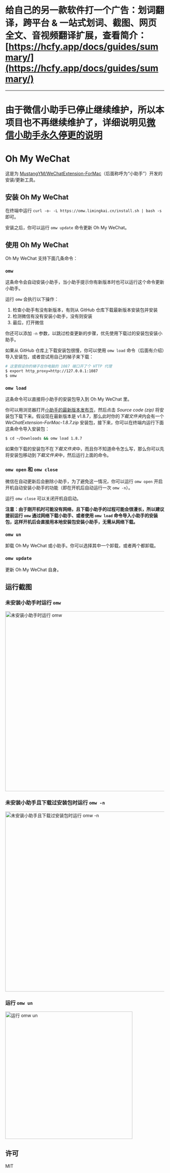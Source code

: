 # 给自己的另一款软件打一个广告：划词翻译，跨平台 & 一站式划词、截图、网页全文、音视频翻译扩展，查看简介：[https://hcfy.app/docs/guides/summary/](https://hcfy.app/docs/guides/summary/)

--------------------------------------

# 由于微信小助手已停止继续维护，所以本项目也不再继续维护了，详细说明见[微信小助手永久停更的说明](https://github.com/MustangYM/WeChatExtension-ForMac#readme)


# Oh My WeChat

这是为 [MustangYM/WeChatExtension-ForMac](https://github.com/MustangYM/WeChatExtension-ForMac)（后面称呼为“小助手”）开发的安装/更新工具。

## 安装 Oh My WeChat

在终端中运行 `curl -o- -L https://omw.limingkai.cn/install.sh | bash -s` 即可。

安装之后，你可以运行 `omw update` 命令更新 Oh My WeChat。

## 使用 Oh My WeChat

Oh My WeChat 支持下面几条命令：

### `omw`

这条命令会自动安装小助手，当小助手提示你有新版本时也可以运行这个命令更新小助手。

运行 `omw` 会执行以下操作：

1. 检查小助手有没有新版本，有则从 GitHub 仓库下载最新版本安装包并安装
2. 检测微信有没有安装小助手，没有则安装
3. 最后，打开微信

你还可以添加 `-n` 参数，以跳过检查更新的步骤，优先使用下载过的安装包安装小助手。

如果从 GitHub 仓库上下载安装包很慢，你可以使用 `omw load` 命令（后面有介绍）导入安装包，或者尝试用自己的梯子来下载：

```bash
# 这里假设你的梯子在你电脑的 1087 端口开了个 HTTP 代理
$ export http_proxy=http://127.0.0.1:1087
$ omw
```

### `omw load`

这条命令可以直接将小助手的安装包导入到 Oh My WeChat 里。

你可以用浏览器打开[小助手的最新版本发布页](https://github.com/MustangYM/WeChatExtension-ForMac/releases/latest)，然后点击 _Source code (zip)_ 将安装包下载下来。假设现在最新版本是 v1.8.7，那么此时你的*下载文件夹*内会有一个 _WeChatExtension-ForMac-1.8.7.zip_ 安装包，接下来，你可以在终端内运行下面这条命令导入安装包：

```bash
$ cd ~/Downloads && omw load 1.8.7
```

如果你下载的安装包不在*下载文件夹*中，而且你不知道命令怎么写，那么你可以先将安装包移动到*下载文件夹*中，然后运行上面的命令。 

### `omw open` 和 `omw close`

微信在自动更新后会删除小助手，为了避免这一情况，你可以运行 `omw open` 开启开机自动安装小助手的功能（即在开机后自动运行一次 `omw -n`）。

运行 `omw close` 可以关闭开机自启动。

**注意：由于刚开机时可能没有网络，且下载小助手的过程可能会很漫长，所以建议提前运行 `omw` 通过网络下载小助手、或者使用 `omw load` 命令导入小助手的安装包，这样开机后会直接用本地安装包安装小助手，无需从网络下载。**

### `omw un`

卸载 Oh My WeChat 或小助手。你可以选择其中一个卸载，或者两个都卸载。

### `omw update`

更新 Oh My WeChat 自身。

## 运行截图

### 未安装小助手时运行 `omw`

<img width="569" alt="未安装小助手时运行 omw" src="https://user-images.githubusercontent.com/5035625/53577905-746c1000-3bb1-11e9-973c-a8ecccffe7f8.png">

### 未安装小助手且下载过安装包时运行 `omw -n`

<img width="569" alt="未安装小助手且下载过安装包时运行 omw -n" src="https://user-images.githubusercontent.com/5035625/53577938-851c8600-3bb1-11e9-88f6-b3869aa827a4.png">

### 运行 `omw un`

<img width="403" alt="运行 omw un" src="https://user-images.githubusercontent.com/5035625/53577962-96659280-3bb1-11e9-80f0-331634e36cda.png">

## 许可

MIT
